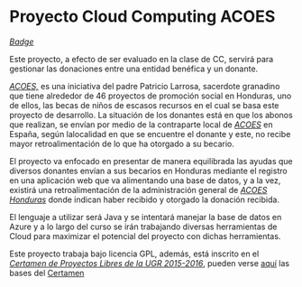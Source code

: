 # Proyecto Cloud Computing ACOES

[*Badge*](https://travis-ci.org/jmrodriguez90/ProyectoCCACOES.svg?branch=master)

Este proyecto, a efecto de ser evaluado en la clase de CC, servirá para gestionar las donaciones entre una entidad benéfica y un donante.

[*ACOES,*](http://www.acoes.org) es una iniciativa del padre Patricio Larrosa, sacerdote granadino que tiene alrededor de 46 proyectos de promoción social en Honduras, uno de ellos, las becas de niños de escasos recursos en el cual se basa este proyecto de desarrollo.
La situación de los donantes está en que los abonos que realizan, se envían por medio de la contraparte local de [*ACOES*](http://www.acoes.org) en España, según lalocalidad en que se encuentre el donante y este, no recibe mayor retroalimentación de lo que ha otorgado a su becario.

El proyecto va enfocado en presentar de manera equilibrada las ayudas que diversos donantes  envían a sus becarios en Honduras mediante el registro en una aplicación web que va alimentando una base de datos, y a la vez, existirá una retroalimentación de la administración general de [*ACOES Honduras*](http://www.acoes.org) donde indican haber recibido y otorgado la donación recibida.

El lenguaje a utilizar será Java y se intentará manejar la base de datos en Azure y a lo largo del curso se irán trabajando diversas herramientas de Cloud para maximizar el potencial del proyecto con dichas herramientas.

Este proyecto trabaja bajo licencia GPL, además, está inscrito en el [*Certamen de Proyectos Libres de la UGR 2015-2016*](http://osl.ugr.es/2015/10/01/certamen-de-proyectos-libres-de-la-universidad-de-granada-2015-2016/), pueden verse [aquí](https://docs.google.com/document/d/16UsdUV_XXuPUh-Imz4PSgh-2ES_YaAJpZ8fNrbTVpMA/edit) las bases del [Certamen](http://osl.ugr.es/2015/10/01/certamen-de-proyectos-libres-de-la-universidad-de-granada-2015-2016/)

